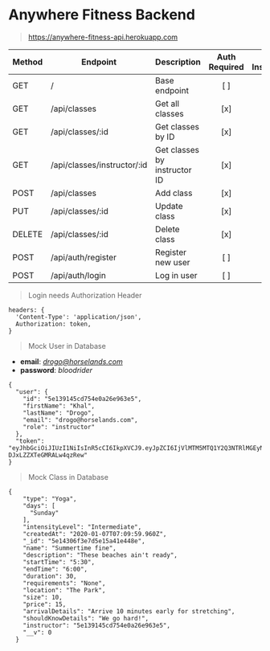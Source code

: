 # Anywhere Fitness Backend

> https://anywhere-fitness-api.herokuapp.com

| Method | Endpoint                    | Description                  | Auth Required | Is Instructor |
| ------ | --------------------------- | ---------------------------- | :-----------: | :-----------: |
| GET    | /                           | Base endpoint                |      [ ]      |      [ ]      |
| GET    | /api/classes                | Get all classes              |      [x]      |      [ ]      |
| GET    | /api/classes/:id            | Get classes by ID            |      [x]      |      [ ]      |
| GET    | /api/classes/instructor/:id | Get classes by instructor ID |      [x]      |      [ ]      |
| POST   | /api/classes                | Add class                    |      [x]      |      [x]      |
| PUT    | /api/classes/:id            | Update class                 |      [x]      |      [x]      |
| DELETE | /api/classes/:id            | Delete class                 |      [x]      |      [x]      |
| POST   | /api/auth/register          | Register new user            |      [ ]      |      [ ]      |
| POST   | /api/auth/login             | Log in user                  |      [ ]      |      [ ]      |

> Login needs Authorization Header

```
headers: {
  'Content-Type': 'application/json',
  Authorization: token,
}
```

> Mock User in Database

* **email**: *drogo@horselands.com*
* **password**: *bloodrider*

```
{
  "user": {
    "id": "5e139145cd754e0a26e963e5",
    "firstName": "Khal",
    "lastName": "Drogo",
    "email": "drogo@horselands.com",
    "role": "instructor"
  },
  "token": "eyJhbGciOiJIUzI1NiIsInR5cCI6IkpXVCJ9.eyJpZCI6IjVlMTM5MTQ1Y2Q3NTRlMGEyNmU5NjNlNSIsInJvbGUiOiJpbnN0cnVjdG9yIiwiaWF0IjoxNTc4MzQyMTk1fQ.ii0YI9EYd8lS3BrcLSfyu-DJxLZZXTeGMRALw4qzRew"
}
```

> Mock Class in Database

```
{
    "type": "Yoga",
    "days": [
      "Sunday"
    ],
    "intensityLevel": "Intermediate",
    "createdAt": "2020-01-07T07:09:59.960Z",
    "_id": "5e14306f3e7d5e15a41e448e",
    "name": "Summertime fine",
    "description": "These beaches ain't ready",
    "startTime": "5:30",
    "endTime": "6:00",
    "duration": 30,
    "requirements": "None",
    "location": "The Park",
    "size": 10,
    "price": 15,
    "arrivalDetails": "Arrive 10 minutes early for stretching",
    "shouldKnowDetails": "We go hard!",
    "instructor": "5e139145cd754e0a26e963e5",
    "__v": 0
  }
```
